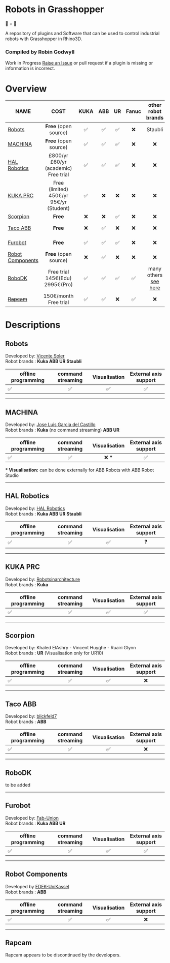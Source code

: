 # Robots in Grasshopper
🤖 + 🦗

A repository of plugins and Software that can be used to control industrial robots with Grasshopper in Rhino3D.
### Compiled by Robin Godwyll
Work in Progress [Raise an Issue](https://github.com/boundlessmaking/Robots-in-Grasshopper/issues) or pull request if a plugin is missing or information is incorrect.


# Overview

| NAME                  |COST                                                     | KUKA             |      ABB         | UR               | Fanuc            |other<br>robot<br>brands                              |Link                                                                                                                                                                                                |
| ----------                     |:-------------:                                 |:----------------:|:----------------:|:----------------:|:----------------:|:--:                                                  |---                                                                                                                                                                                                 |
|[Robots](#Robots)               | **Free** (open source)                         |:white_check_mark:|:white_check_mark:|:white_check_mark:|:x:               |Staubli                                                   |[github](https://github.com/visose/Robots)                                                                                                                                                          |
|[MACHINA](#Machina)             | **Free** (open source)                         |:white_check_mark:|:white_check_mark:|:white_check_mark:|:x:               |:x:                                                   |[Food4Rhino](https://www.food4rhino.com/app/machina)<br> [github](https://github.com/RobotExMachina)                                                                                                |
|[HAL Robotics](#HAL)            | £800/yr<br>£60/yr (academic)<br>Free trial     |:white_check_mark:|:white_check_mark:|:white_check_mark:|:x:               |:x:                                                   |[Food4Rhino(old)](https://www.food4rhino.com/app/hal-robot-programming-control)<br> [Food4Rhino(new)](https://www.food4rhino.com/app/hal-robotics-framework)<br>[Website](https://hal-robotics.com/)|
|[KUKA PRC](#KukaPRC)            | Free (limited)<br> 450€/yr<br>95€/yr (Student) |:white_check_mark:|:x:               |:x:               |:x:               |:x:                                                   |[Food4Rhino](https://www.food4rhino.com/app/kukaprc-parametric-robot-control-grasshopper)<br> [Website](https://www.robotsinarchitecture.org/kuka-prc)                                              |
|[Scorpion](#Scorpion)           | **Free**                                       | :x:              |:x:               |:white_check_mark:|:x:               |:x:                                                   |[Food4Rhino](https://www.food4rhino.com/app/scorpion)<br>                                                                                                                                           |
|[Taco ABB](#Taco)               | **Free**                                       | :x:              |:white_check_mark:|:x:               |:x:               |:x:                                                   |[Food4Rhino](https://www.food4rhino.com/app/taco-abb)<br> [Website](http://blickfeld7.com/architecture/rhino/grasshopper/Taco/)                                                                     |
|[Furobot](#Furobot)             | **Free**                                       |:white_check_mark:|:white_check_mark:|:white_check_mark:|:x:               |:x:                                                   |[Food4Rhino](https://www.food4rhino.com/app/furobot)<br>[Website](http://www.fab-union.com/en/col.jsp?id=103)        |
|[Robot Components](#RobotComp)  | **Free**  (open source)                        |:x:               |:white_check_mark:|:x:               |:x:               |:x:                                                   |[github](https://github.com/EDEK-UniKassel/RobotComponents)                         |
|[RoboDK](#RoboDK)               | Free trial<br>145€(Edu)<br>2995€(Pro)          |:white_check_mark:|:white_check_mark:|:white_check_mark:|:white_check_mark:|many others<br>[see here](https://robodk.com/library) |[Food4Rhino](https://www.food4rhino.com/app/robodk)<br> [Website](https://robodk.com/)                                                                                                              |
|~~[Rapcam](#Rapcam)~~           | 150€/month<br>Free trial                       |:white_check_mark:|:white_check_mark:|:x:               |:white_check_mark:|:x:                                                   |~~[Food4Rhino](https://www.food4rhino.com/app/rapcam-gh)<br> [Website](https://www.rapcam.eu/)~~                                                                                                        |

# Descriptions

<a name="Robots"></a>
## Robots

Developed by: [Vicente Soler](https://github.com/visose)   
Robot brands : **Kuka  ABB  UR  Staubli**

| offline programming |command streaming | Visualisation    |External axis support|
| ----------          |:-------------:   |:-------------:   |:-------------------:|
| :white_check_mark:  |:white_check_mark:|:white_check_mark:|:white_check_mark:   |


___
<a name="Machina"></a>
## MACHINA
Developed by: [Jose Luis Garcia del Castillo](https://github.com/garciadelcastillo)   
Robot brands : **Kuka** (no command streaming)  **ABB  UR**

| offline programming |command streaming | Visualisation |External axis support|    
| ----------          |:-------------:   |:-------------:|:-------------------:|
| :white_check_mark:  |:white_check_mark:|:x: **\***          |:white_check_mark:   |

**\* Visualisation:** can be done externally for ABB Robots with ABB Robot Studio

___
<a name="HAL"></a>
## HAL Robotics
Developed by: [HAL Robotics](https://hal-robotics.com/)   
Robot brands : **Kuka ABB  UR Staubli**

| offline programming |command streaming | Visualisation    |External axis support|
| ----------          |:-------------:   |:----------------:|:-------------------:|
| :white_check_mark:  |:white_check_mark:|:white_check_mark:|:question:           |


___
<a name="KukaPRC"></a>
## KUKA PRC
Developed by: [Robotsinarchitecture](https://www.robotsinarchitecture.org/kuka-prc)   
Robot brands : **Kuka**

| offline programming |command streaming | Visualisation    |External axis support|
| ----------          |:-------------:   |:----------------:|:-------------------:|
| :white_check_mark:  |:white_check_mark:|:white_check_mark:|:white_check_mark:   |

___
<a name="Scorpion"></a>
## Scorpion
Developed by: Khaled ElAshry - Vincent Huyghe - Ruairi Glynn  
Robot brands : **UR** (Visualisation only for UR10)

| offline programming |command streaming | Visualisation    |External axis support|
| ----------          |:-------------:   |:-------------:   |:-------------------:|
| :white_check_mark:  |:white_check_mark:|:white_check_mark:|:x:                  |

___
<a name="Taco"></a>
## Taco ABB
Developed by: [blickfeld7](http://blickfeld7.com/architecture/rhino/grasshopper/Taco/)   
Robot brands : **ABB**

| offline programming |command streaming | Visualisation    |External axis support|
| ----------          |:-------------:   |:----------------:|:-------------------:|
| :white_check_mark:  |:white_check_mark:|:white_check_mark:|:x:   |

___
<a name="RoboDK"></a>
## RoboDK
to be added

___
<a name="Furobot"></a>
## Furobot
Developed by: [Fab-Union](http://www.fab-union.com/en/col.jsp?id=101)   
Robot brands : **Kuka ABB UR**

|offline programming|command streaming | Visualisation    |External axis support|
|-------------------|:-------------:   |:----------------:|:-------------------:|
|:white_check_mark: |:white_check_mark:|:white_check_mark:|:white_check_mark:   |


___
<a name="RobotComp"></a>
## Robot Components
Developed by [EDEK-UniKassel](https://github.com/EDEK-UniKassel)  
Robot brands : **ABB**

| offline programming |command streaming | Visualisation    |External axis support|
| ----------          |:-------------:   |:-------------:   |:-------------------:|
| :white_check_mark:  |:white_check_mark:|:white_check_mark:|:x:                  |

___
<a name="Rapcam"></a>
## Rapcam
Rapcam appears to be discontinued by the developers.
